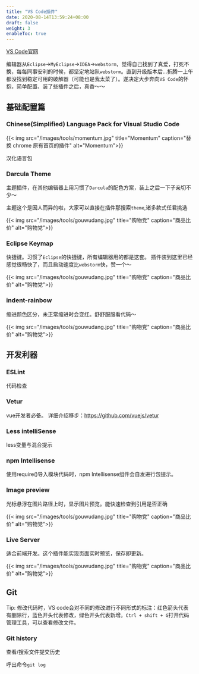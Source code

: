 ```yaml
---
title: "VS Code插件"
date: 2020-08-14T13:59:24+08:00
draft: false
weight: 3
enableToc: true
---
```


[VS Code官网](https://code.visualstudio.com/)

编辑器从`Eclipse`->`MyEclipse`->`IDEA`->`webstorm`，觉得自己找到了真爱，打死不换，每每同事安利的时候，都坚定地站队`webstorm`。直到升级版本后...折腾一上午都没找到稳定可用的破解器（可能也是我太菜了）。遂决定大步奔向`VS Code`的怀抱，简单配置、装了些插件之后，真香～～


## 基础配置篇

### Chinese(Simplified) Language Pack for Visual Studio Code

{{< img src="/images/tools/momentum.jpg" title="Momentum" caption="替换 chrome 原有首页的插件" alt="Momentum">}}

汉化语言包

### Darcula Theme

主题插件，在其他编辑器上用习惯了`Darcula`的配色方案，装上之后一下子亲切不少～ 

主题这个是因人而异的啦，大家可以直接在插件那搜索`theme`,诸多款式任君挑选

{{< img src="/images/tools/gouwudang.jpg" title="购物党" caption="商品比价" alt="购物党">}}

### Eclipse Keymap

快捷键。习惯了`Eclipse`的快捷键，所有编辑器用的都是这套。
插件装到这里已经感觉很畅快了，而且启动速度比`webstorm`快，赞一个～

{{< img src="/images/tools/gouwudang.jpg" title="购物党" caption="商品比价" alt="购物党">}}

### indent-rainbow

缩进颜色区分，未正常缩进时会变红。舒舒服服看代码～

{{< img src="/images/tools/gouwudang.jpg" title="购物党" caption="商品比价" alt="购物党">}}


## 开发利器

### ESLint

代码检查

### Vetur

vue开发者必备。
详细介绍移步：https://github.com/vuejs/vetur

### Less intelliSense

less变量与混合提示

### npm Intellisense

使用require()导入模块代码时，npm Intellisense组件会自发进行包提示。

### Image preview

光标悬浮在图片路径上时，显示图片预览。能快速检查到引用是否正确

{{< img src="/images/tools/gouwudang.jpg" title="购物党" caption="商品比价" alt="购物党">}}

### Live Server

适合前端开发。这个插件能实现页面实时预览，保存即更新。

{{< img src="/images/tools/gouwudang.jpg" title="购物党" caption="商品比价" alt="购物党">}}


## Git

Tip: 修改代码时，VS code会对不同的修改进行不同形式的标注：红色箭头代表有删除行，蓝色开头代表修改，绿色开头代表新增。`Ctrl + shift + G`打开代码管理工具，可以查看修改文件。

### Git history

查看/搜索文件提交历史

呼出命令`git log`
